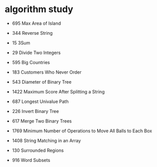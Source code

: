 # algorithm study 
* 695 Max Area of Island
* 344 Reverse String
* 15 3Sum
* 29 Divide Two Integers
* 595 Big Countries
* 183 Customers Who Never Order
 


* 543 Diameter of Binary Tree
* 1422 Maximum Score After Splitting a String
* 687 Longest Univalue Path
* 226 Invert Binary Tree
* 617 Merge Two Binary Trees
* 1769 Minimum Number of Operations to Move All Balls to Each Box
* 1408 String Matching in an Array
* 130 Surrounded Regions
* 916 Word Subsets

